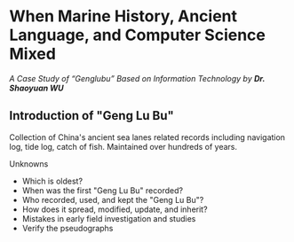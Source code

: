 # When Marine History, Ancient Language, and Computer Science Mixed
*A Case Study of “Genglubu” Based on Information Technology by **Dr. Shaoyuan WU***

## Introduction of "Geng Lu Bu"
Collection of China's ancient sea lanes related records including navigation log, tide log, catch of fish. Maintained over hundreds of years.

Unknowns
- Which is oldest?
- When was the first "Geng Lu Bu" recorded?
- Who recorded, used, and kept the "Geng Lu Bu"?
- How does it spread, modified, update, and inherit?
- Mistakes in early field investigation and studies
- Verify the pseudographs

